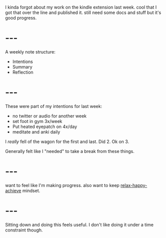 I kinda forgot about my work on the kindle extension last week.
cool that I got that over the line and published it.
still need some docs and stuff but it's good progress.

# ---
A weekly note structure:
- Intentions
- Summary
- Reflection 

# ---

These were part of my intentions for last week:
- no twitter or audio for another week
- set foot in gym 3x/week
- Put heated eyepatch on 4x/day
- meditate and anki daily

I *really* fell of the wagon for the first and last. Did 2. Ok on 3.

Generally felt like I "needed" to take a break from these things.

# ---

want to feel like I'm making progress.
also want to keep [relax-happy-achieve](./relax-happy-achieve.md) mindset.

# ---

Sitting down and doing this feels useful. I don't like doing it under a time constraint though.